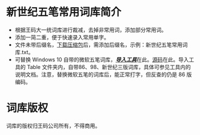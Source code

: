 # 新世纪五笔常用词库简介
* 根据王码大一统词库进行裁减，去掉非常用词，添加部分常用词。
* 添加一简二重，便于快速录入常用单字。
* 文件未带后缀名，[下载压缩包](https://github.com/hz-lang/wb06/archive/master.zip)后，需添加后缀名，示例：新世纪五笔常用词库.txt。
* 可替换 Windows 10 自带的微软五笔词库，[***导入工具***](https://gitee.com/xionghuaidong/public/blob/master/downloads/微软五笔码表编辑器-v1.1.7z)在此。[源码](http://git.oschina.net/xionghuaidong/WubiTools)在此。导入工具的 Table 文件夹内，自带86、98、新世纪三版词库，具体可参见工具内的说明文档。注意，替换微软五笔的词库后，能正常打字，但反查的仍是 86 版编码。
# 词库版权
词库的版权归王码公司所有，不得商用。
